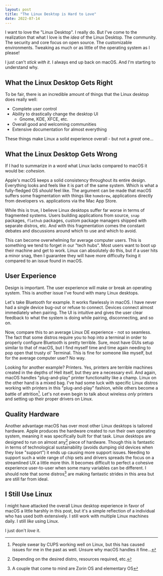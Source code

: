 ```yaml
---
layout: post
title: "The Linux Desktop is Hard to Love"
date: 2022-07-14
---
```



I want to love the "Linux Desktop". I really do. But I've come to the realization that what I love is the *idea* of the Linux Desktop. The community. The security and core focus on open source. The customizable environments. Tweaking as much or as little of the operating system as I please!

I just can't *stick with it*. I always end up back on macOS. And I'm starting to understand why.

## What the Linux Desktop Gets Right

To be fair, there is an incredible amount of things that the Linux desktop does really well:

- Complete user control
- Ability to drastically change the desktop UI
  - Gnome, KDE, XFCE, etc.
- Overall good and welcoming communities
- Extensive documentation for almost everything

These things make Linux a solid experience overall - but not a *great* one...

## What the Linux Desktop Gets Wrong

If I had to summarize in a word what Linux lacks compared to macOS it would be: *cohesion*.

Apple's macOS keeps a solid consistency throughout its entire design. Everything looks and feels like it is part of the same system. Which is what a fully-fledged OS *should* feel like. The argument can be made that macOS suffers some fragmentation with things like `homebrew`, applications directly from developers vs. applications via the Mac App Store.

While this is true, I believe Linux desktops suffer far worse in terms of fragmented systems. Users building applications from source, `snap` packages, `flathub` packages, custom package managers shipped with separate distros, etc. And with this fragmentation comes the constant debates and discussions around which to use and which to avoid.

This can become overwhelming for average computer users. This is something we tend to forget in our "tech hubs". Most users want to boot up their machine and get to work. Linux can absolutely do this, but if a user hits a minor snag, then I guarantee they will have more difficulty fixing it compared to an issue found in macOS.

## User Experience

Design is important. The user experience will make or break an operating system. This is another issue I've found with many Linux desktops.

Let's take Bluetooth for example. It works flawlessly in macOS. I have never had a single device bug-out or refuse to connect. Devices connect almost immediately when pairing. The UI is intuitive and gives the user clear feedback to what the system is doing while pairing, disconnecting, and so on.

Now, compare this to an average Linux DE experience - not so seamless. The fact that some distros require you to hop into a terminal in order to properly configure Bluetooth is pretty terrible. Sure, most have GUIs setup similar to that of macOS, but I find myself time and time again needing to pop open that trusty ol' Terminal. This is fine for someone like myself, but for the average computer user? No way.

Looking for another example? Printers. Yes, printers are terrible machines created in the depths of Hell itself, but they are a necessary evil. And again, macOS handles "plug-and-play" printer functionality like a champ. Linux on the other hand is a mixed bag. I've had some luck with specific Linux distros working with printers in this "plug-and-play" fashion, while others become a battle of attrition[^1]. Let's not even begin to talk about wireless *only* printers and setting up their proper drivers on Linux.

## Quality Hardware

Another advantage macOS has over most other Linux desktops is tailored hardware. Apple produces the hardware created to run their own operating system, meaning it was specifically built for that task. Linux desktops are designed to run on almost any[^2] piece of hardware. Though this is fantastic in terms of technological sustainability (avoids dumping old devices when they lose "support") it ends up causing more support issues. Needing to support such a wide range of chip sets and drivers spreads the focus on a streamlined UX a little more thin. It becomes difficult to perfect a cohesive experience user-to-user when some many variables can be different. I should note that some distros[^3] are making fantastic strides in this area but are still far from ideal.

## I Still Use Linux

I might have attacked the overall Linux desktop experience in favor of macOS a little harshly in this post, but it's a simple reflection of a individual who has used both extensively. I still work with multiple Linux machines daily. I still *like* using Linux.

I just don't *love* it.

[^1]: People swear by CUPS working well on Linux, but this has caused issues for me in the past as well. Unsure why macOS handles it fine...

[^2]: Depending on the desired distro, resources required, etc.

[^3]: A couple that come to mind are Zorin OS and elementary OS
